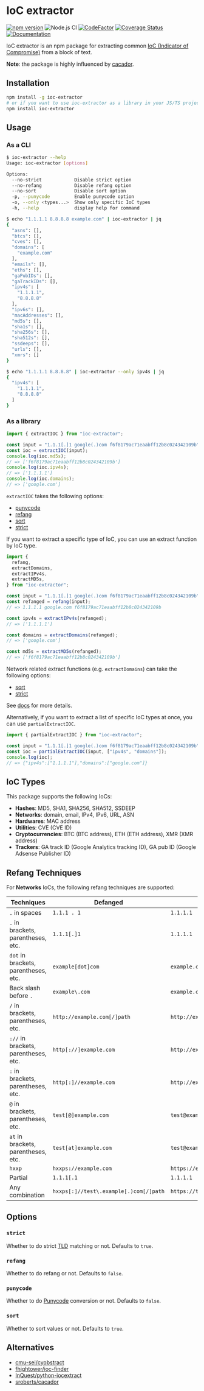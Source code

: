 # IoC extractor

[![npm version](https://badge.fury.io/js/ioc-extractor.svg)](https://badge.fury.io/js/ioc-extractor)
![Node.js CI](https://github.com/ninoseki/ioc-extractor/workflows/Node.js%20CI/badge.svg)
[![CodeFactor](https://www.codefactor.io/repository/github/ninoseki/ioc-extractor/badge)](https://www.codefactor.io/repository/github/ninoseki/ioc-extractor)
[![Coverage Status](https://coveralls.io/repos/github/ninoseki/ioc-extractor/badge.svg)](https://coveralls.io/github/ninoseki/ioc-extractor)
[![Documentation](https://img.shields.io/badge/docs-latest-brightgreen.svg)](https://ninoseki.github.io/ioc-extractor/)

IoC extractor is an npm package for extracting common [IoC (Indicator of Compromise)](https://en.wikipedia.org/wiki/Indicator_of_compromise) from a block of text.

**Note**: the package is highly influenced by [cacador](https://github.com/sroberts/cacador).

## Installation

```sh
npm install -g ioc-extractor
# or if you want to use ioc-extractor as a library in your JS/TS project
npm install ioc-extractor
```

## Usage

### As a CLI

```bash
$ ioc-extractor --help
Usage: ioc-extractor [options]

Options:
  --no-strict            Disable strict option
  --no-refang            Disable refang option
  --no-sort              Disable sort option
  -p, --punycode         Enable punycode option
  -o, --only <types...>  Show only specific IoC types
  -h, --help             display help for command
```

```bash
$ echo "1.1.1.1 8.8.8.8 example.com" | ioc-extractor | jq
{
  "asns": [],
  "btcs": [],
  "cves": [],
  "domains": [
    "example.com"
  ],
  "emails": [],
  "eths": [],
  "gaPubIDs": [],
  "gaTrackIDs": [],
  "ipv4s": [
    "1.1.1.1",
    "8.8.8.8"
  ],
  "ipv6s": [],
  "macAddresses": [],
  "md5s": [],
  "sha1s": [],
  "sha256s": [],
  "sha512s": [],
  "ssdeeps": [],
  "urls": [],
  "xmrs": []
}

$ echo "1.1.1.1 8.8.8.8" | ioc-extractor --only ipv4s | jq
{
  "ipv4s": [
    "1.1.1.1",
    "8.8.8.8"
  ]
}
```

### As a library

```ts
import { extractIOC } from "ioc-extractor";

const input = "1.1.1[.]1 google(.)com f6f8179ac71eaabff12b8c024342109b";
const ioc = extractIOC(input);
console.log(ioc.md5s);
// => ['f6f8179ac71eaabff12b8c024342109b']
console.log(ioc.ipv4s);
// => ['1.1.1.1']
console.log(ioc.domains);
// => ['google.com']
```

`extractIOC` takes the following options:

- [punycode](#punycode)
- [refang](#refang)
- [sort](#sort)
- [strict](#strict)

If you want to extract a specific type of IoC, you can use an extract function by IoC type.

```ts
import {
  refang,
  extractDomains,
  extractIPv4s,
  extractMD5s,
} from "ioc-extractor";

const input = "1.1.1[.]1 google(.)com f6f8179ac71eaabff12b8c024342109b";
const refanged = refang(input);
// => 1.1.1.1 google.com f6f8179ac71eaabff12b8c024342109b

const ipv4s = extractIPv4s(refanged);
// => ['1.1.1.1']

const domains = extractDomains(refanged);
// => ['google.com']

const md5s = extractMD5s(refanged);
// => ['f6f8179ac71eaabff12b8c024342109b']
```

Network related extract functions (e.g. `extractDomains`) can take the following options:

- [sort](#sort)
- [strict](#strict)

See [docs](https://ninoseki.github.io/ioc-extractor/) for more details.

Alternatively, if you want to extract a list of specific IoC types at once, you can use `partialExtractIOC`.

```ts
import { partialExtractIOC } from "ioc-extractor";

const input = "1.1.1[.]1 google(.)com f6f8179ac71eaabff12b8c024342109b";
const ioc = partialExtractIOC(input, ["ipv4s", "domains"]);
console.log(ioc);
// => {"ipv4s":["1.1.1.1"],"domains":["google.com"]}
```

## IoC Types

This package supports the following IoCs:

- **Hashes**: MD5, SHA1, SHA256, SHA512, SSDEEP
- **Networks**: domain, email, IPv4, IPv6, URL, ASN
- **Hardwares**: MAC address
- **Utilities**: CVE (CVE ID)
- **Cryptocurrencies**: BTC (BTC address), ETH (ETH address), XMR (XMR address)
- **Trackers**: GA track ID (Google Analytics tracking ID), GA pub ID (Google Adsense Publisher ID)

## Refang Techniques

For **Networks** IoCs, the following refang techniques are supported:

| Techniques                           | Defanged                               | Refanged                        |
| ------------------------------------ | -------------------------------------- | ------------------------------- |
| `.` in spaces                        | `1.1.1 . 1`                            | `1.1.1.1`                       |
| `.` in brackets, parentheses, etc.   | `1.1.1[.]1`                            | `1.1.1.1`                       |
| `dot` in brackets, parentheses, etc. | `example[dot]com`                      | `example.com`                   |
| Back slash before `.`                | `example\.com`                         | `example.com`                   |
| `/` in brackets, parentheses, etc.   | `http://example.com[/]path`            | `http://example.com/path`       |
| `://` in brackets, parentheses, etc. | `http[://]example.com`                 | `http://example.com`            |
| `:` in brackets, parentheses, etc.   | `http[:]//example.com`                 | `http://example.com`            |
| `@` in brackets, parentheses, etc.   | `test[@]example.com`                   | `test@example.com`              |
| `at` in brackets, parentheses, etc.  | `test[at]example.com`                  | `test@example.com`              |
| `hxxp`                               | `hxxps://example.com`                  | `https://example.com`           |
| Partial                              | `1.1.1[.1`                             | `1.1.1.1`                       |
| Any combination                      | `hxxps[:]//test\.example[.)com[/]path` | `https://test.example.com/path` |

## Options

### `strict`

Whether to do strict [TLD](https://en.wikipedia.org/wiki/Top-level_domain) matching or not. Defaults to `true`.

### `refang`

Whether to do refang or not. Defaults to `false`.

### `punycode`

Whether to do [Punycode](https://en.wikipedia.org/wiki/Punycode) conversion or not. Defaults to `false`.

### `sort`

Whether to sort values or not. Defaults to `true`.

## Alternatives

- [cmu-sei/cyobstract](https://github.com/cmu-sei/cyobstract)
- [fhightower/ioc-finder](https://github.com/fhightower/ioc-finder)
- [InQuest/python-iocextract](https://github.com/InQuest/python-iocextract)
- [sroberts/cacador](https://github.com/sroberts/cacador)
